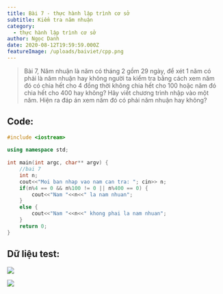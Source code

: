 ```yaml
---
title: Bài 7 - thực hành lập trình cơ sở
subtitle: Kiểm tra năm nhuận
category:
  - thực hành lập trình cơ sở
author: Ngọc Danh
date: 2020-08-12T19:59:59.000Z
featureImage: /uploads/baiviet/cpp.png
---
```


> Bài 7, Năm nhuận là năm có tháng 2 gồm 29 ngày, để xét 1 năm có phải là năm nhuận hay không người ta kiểm tra bằng cách xem năm đó có chia hết cho 4 đồng thời không chia hết cho 100 hoặc năm đó chia hết cho 400 hay không? Hãy viết chương trình nhập vào một năm. Hiện ra đáp án xem năm đó có phải năm nhuận hay không?

## Code:  

```c++
#include <iostream>
 
using namespace std;
 
int main(int argc, char** argv) {
	//bai 7
	int n;
	cout<<"Moi ban nhap vao nam can tra: "; cin>> n;
	if(n%4 == 0 && n%100 != 0 || n%400 == 0) {
		cout<<"Nam "<<n<<" la nam nhuan";
	}
	else {
		cout<<"Nam "<<n<<" khong phai la nam nhuan";
	}
	return 0;
}
```

## Dữ liệu test:  

[![](https://1.bp.blogspot.com/-av7fSvT7bPM/XhjcX5w-aGI/AAAAAAAAb34/XnTnYPqfG-4HG0JyYICUomFYhXzvspxNgCLcBGAsYHQ/s1600/b71.png)](https://1.bp.blogspot.com/-av7fSvT7bPM/XhjcX5w-aGI/AAAAAAAAb34/XnTnYPqfG-4HG0JyYICUomFYhXzvspxNgCLcBGAsYHQ/s1600/b71.png)

[![](https://1.bp.blogspot.com/-gniqqUf9A9M/XhjcXxsLHHI/AAAAAAAAb38/LqxgwiF4RUst2sXtbRVHpDRwjexrlYvkwCLcBGAsYHQ/s1600/b72.png)](https://1.bp.blogspot.com/-gniqqUf9A9M/XhjcXxsLHHI/AAAAAAAAb38/LqxgwiF4RUst2sXtbRVHpDRwjexrlYvkwCLcBGAsYHQ/s1600/b72.png)
